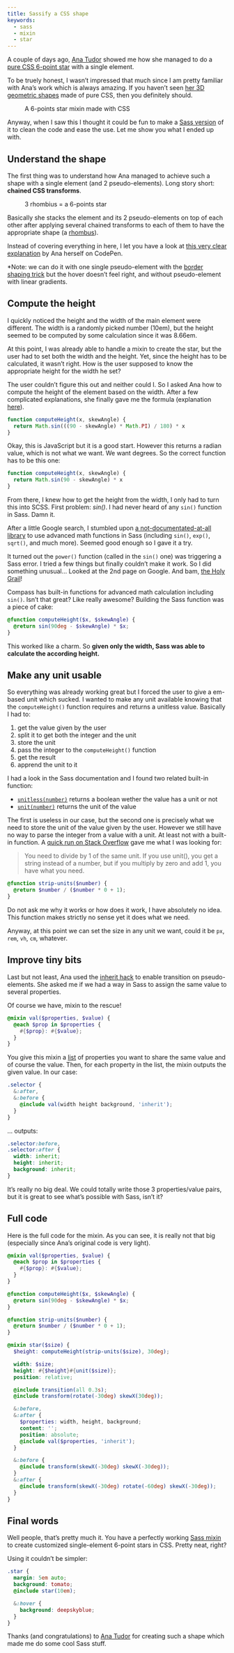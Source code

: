 ```yaml
---
title: Sassify a CSS shape
keywords:
  - sass
  - mixin
  - star
---
```


A couple of days ago, [Ana Tudor](https://twitter.com/thebabydino) showed me how she managed to do a [pure CSS 6-point star](https://codepen.io/thebabydino/pen/DmklE) with a single element.

To be truely honest, I wasn’t impressed that much since I am pretty familiar with Ana’s work which is always amazing. If you haven’t seen [her 3D geometric shapes](https://stackoverflow.com/users/1397351/ana) made of pure CSS, then you definitely should.

<figure class="figure">
<img alt="" src="/assets/images/sass-mixin-star/css-star.png">
<figcaption>A 6-points star mixin made with CSS</figcaption>
</figure>

Anyway, when I saw this I thought it could be fun to make a [Sass version](https://codepen.io/KittyGiraudel/pen/LkoGE) of it to clean the code and ease the use. Let me show you what I ended up with.

## Understand the shape

The first thing was to understand how Ana managed to achieve such a shape with a single element (and 2 pseudo-elements). Long story short: **chained CSS transforms**.

<figure class="figure">
<img src="/assets/images/sass-mixin-star/rhombius.png" alt="">
<figcaption>3 rhombius = a 6-points star</figcaption>
</figure>

Basically she stacks the element and its 2 pseudo-elements on top of each other after applying several chained transforms to each of them to have the appropriate shape (a [rhombus](https://www.mathopenref.com/rhombus.html)).

Instead of covering everything in here, I let you have a look at [this very clear explanation](https://codepen.io/thebabydino/full/ca5fdb3582a6a27e4d3988d6d90952cb) by Ana herself on CodePen.

\*Note: we can do it with one single pseudo-element with the [border shaping trick](https://davidwalsh.name/css-triangles) but the hover doesn’t feel right, and without pseudo-element with linear gradients.

## Compute the height

I quickly noticed the height and the width of the main element were different. The width is a randomly picked number (10em), but the height seemed to be computed by some calculation since it was 8.66em.

At this point, I was already able to handle a mixin to create the star, but the user had to set both the width and the height. Yet, since the height has to be calculated, it wasn’t right. How is the user supposed to know the appropriate height for the width he set?

The user couldn’t figure this out and neither could I. So I asked Ana how to compute the height of the element based on the width. After a few complicated explanations, she finally gave me the formula (explanation [here](https://codepen.io/thebabydino/full/ca5fdb3582a6a27e4d3988d6d90952cb)).

```javascript
function computeHeight(x, skewAngle) {
  return Math.sin(((90 - skewAngle) * Math.PI) / 180) * x
}
```

Okay, this is JavaScript but it is a good start. However this returns a radian value, which is not what we want. We want degrees. So the correct function has to be this one:

```javascript
function computeHeight(x, skewAngle) {
  return Math.sin(90 - skewAngle) * x
}
```

From there, I knew how to get the height from the width, I only had to turn this into SCSS. First problem: <em>sin()</em>. I had never heard of any `sin()` function in Sass. Damn it.

After a little Google search, I stumbled upon [a not-documentated-at-all library](https://github.com/adambom/Sass-Math/blob/master/math.scss) to use advanced math functions in Sass (including `sin()`, `exp()`, `sqrt()`, and much more). Seemed good enough so I gave it a try.

It turned out the `power()` function (called in the `sin()` one) was triggering a Sass error. I tried a few things but finally couldn’t make it work. So I did something unusual… Looked at the 2nd page on Google. And bam, [the Holy Grail](https://compass-style.org/reference/compass/helpers/math/)!

Compass has built-in functions for advanced math calculation including `sin()`. Isn’t that great? Like really awesome? Building the Sass function was a piece of cake:

```scss
@function computeHeight($x, $skewAngle) {
  @return sin(90deg - $skewAngle) * $x;
}
```

This worked like a charm. So **given only the width, Sass was able to calculate the according height.**

## Make any unit usable

So everything was already working great but I forced the user to give a em-based unit which sucked. I wanted to make any unit available knowing that the `computeHeight()` function requires and returns a unitless value. Basically I had to:

1. get the value given by the user
1. split it to get both the integer and the unit
1. store the unit
1. pass the integer to the `computeHeight()` function
1. get the result
1. apprend the unit to it

I had a look in the Sass documentation and I found two related built-in function:

- [`unitless(number)`](https://sass-lang.com/docs/yardoc/Sass/Script/Functions.html#unitless-instance_method) returns a boolean wether the value has a unit or not
- [`unit(number)`](https://sass-lang.com/docs/yardoc/Sass/Script/Functions.html#unit-instance_method) returns the unit of the value

The first is useless in our case, but the second one is precisely what we need to store the unit of the value given by the user. However we still have no way to parse the integer from a value with a unit. At least not with a built-in function. A [quick run on Stack Overflow](https://stackoverflow.com/a/12335841) gave me what I was looking for:

> You need to divide by 1 of the same unit. If you use unit(), you get a string instead of a number, but if you multiply by zero and add 1, you have what you need.

```scss
@function strip-units($number) {
  @return $number / ($number * 0 + 1);
}
```

Do not ask me why it works or how does it work, I have absolutely no idea. This function makes strictly no sense yet it does what we need.

Anyway, at this point we can set the size in any unit we want, could it be `px`, `rem`, `vh`, `cm`, whatever.

## Improve tiny bits

Last but not least, Ana used the [inherit hack](https://xiel.dev/webkit-fix-css-transitions-on-pseudo-elements/) to enable transition on pseudo-elements. She asked me if we had a way in Sass to assign the same value to several properties.

Of course we have, mixin to the rescue!

```scss
@mixin val($properties, $value) {
  @each $prop in $properties {
    #{$prop}: #{$value};
  }
}
```

You give this mixin a [list](https://sass-lang.com/docs/yardoc/file.SASS_REFERENCE.html#lists) of properties you want to share the same value and of course the value. Then, for each property in the list, the mixin outputs the given value. In our case:

```scss
.selector {
  &:after,
  &:before {
    @include val(width height background, 'inherit');
  }
}
```

… outputs:

```scss
.selector:before,
.selector:after {
  width: inherit;
  height: inherit;
  background: inherit;
}
```

It’s really no big deal. We could totally write those 3 properties/value pairs, but it is great to see what’s possible with Sass, isn’t it?

## Full code

Here is the full code for the mixin. As you can see, it is really not that big (especially since Ana’s original code is very light).

```scss
@mixin val($properties, $value) {
  @each $prop in $properties {
    #{$prop}: #{$value};
  }
}

@function computeHeight($x, $skewAngle) {
  @return sin(90deg - $skewAngle) * $x;
}

@function strip-units($number) {
  @return $number / ($number * 0 + 1);
}

@mixin star($size) {
  $height: computeHeight(strip-units($size), 30deg);

  width: $size;
  height: #{$height}#{unit($size)};
  position: relative;

  @include transition(all 0.3s);
  @include transform(rotate(-30deg) skewX(30deg));

  &:before,
  &:after {
    $properties: width, height, background;
    content: '';
    position: absolute;
    @include val($properties, 'inherit');
  }

  &:before {
    @include transform(skewX(-30deg) skewX(-30deg));
  }
  &:after {
    @include transform(skewX(-30deg) rotate(-60deg) skewX(-30deg));
  }
}
```

## Final words

Well people, that’s pretty much it. You have a perfectly working [Sass mixin](https://codepen.io/KittyGiraudel/pen/Lcexi) to create customized single-element 6-point stars in CSS. Pretty neat, right?

Using it couldn’t be simpler:

```scss
.star {
  margin: 5em auto;
  background: tomato;
  @include star(10em);

  &:hover {
    background: deepskyblue;
  }
}
```

Thanks (and congratulations) to [Ana Tudor](https://twitter.com/thebabydino) for creating such a shape which made me do some cool Sass stuff.
